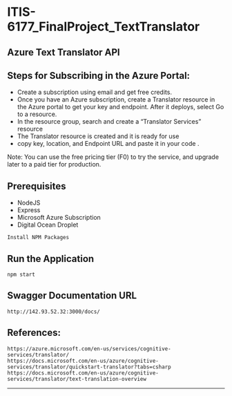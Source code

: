 # ITIS-6177_FinalProject_TextTranslator
## **Azure Text Translator API** 



 ## Steps for Subscribing in the Azure Portal:




<ul>
<li>Create a subscription using email and get free credits.</li>
<li>Once you have an Azure subscription, create a Translator resource in the Azure portal to get your key and endpoint. After it deploys, select Go to a resource.</li>
<li>In the resource group, search and create a “Translator Services” resource </li>
<li>The Translator resource is created and it is ready for use</li>
<li>copy key, location, and Endpoint URL  and paste it in your code .</li>
</ul>

Note: You can use the free pricing tier (F0) to try the service, and upgrade later to a paid tier for production.


## Prerequisites



<ul>
<li>NodeJS</li>
<li>Express</li>
<li>Microsoft Azure Subscription</li>
<li>Digital Ocean Droplet</li>
</ul>

```
Install NPM Packages 
```

## Run the Application 
```
npm start
```

## Swagger Documentation URL
```
http://142.93.52.32:3000/docs/

```

## References:
```
https://azure.microsoft.com/en-us/services/cognitive-services/translator/
https://docs.microsoft.com/en-us/azure/cognitive-services/translator/quickstart-translator?tabs=csharp
https://docs.microsoft.com/en-us/azure/cognitive-services/translator/text-translation-overview

```

---
